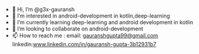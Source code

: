 - 👋 Hi, I’m @g3x-gauransh
- 👀 I’m interested in android-development in kotlin,deep-learning
- 🌱 I’m currently learning deep-learning and android development in kotlin
- 💞️ I’m looking to collaborate on android-development
- 📫 How to reach me :
  email: gauranshgupta99@gmail.com
  linkedin:www.linkedin.com/in/gauransh-gupta-3b12931b7

<!---
g3x-gauransh/g3x-gauransh is a ✨ special ✨ repository because its `README.md` (this file) appears on your GitHub profile.
You can click the Preview link to take a look at your changes.
--->
